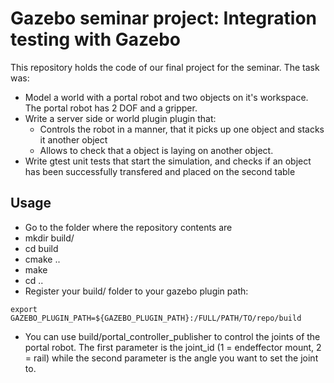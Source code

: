 # Gazebo seminar project: Integration testing with Gazebo
This repository holds the code of our final project for the seminar. The task was:

- Model a world with a portal robot and two objects on it's workspace. The portal robot has 2 DOF and a gripper.
- Write a server side or world plugin plugin that:
  - Controls the robot in a manner, that it picks up one object and stacks it another object
  - Allows to check that a object is laying on another object.
- Write gtest unit tests that start the simulation, and checks if an object has been successfully transfered and placed on the second table
## Usage
- Go to the folder where the repository contents are
- mkdir build/
- cd build
- cmake ..
- make
- cd ..
- Register your build/ folder to your gazebo plugin path:
```
export GAZEBO_PLUGIN_PATH=${GAZEBO_PLUGIN_PATH}:/FULL/PATH/TO/repo/build
```
- You can use build/portal_controller_publisher to control the joints of the portal robot. The first parameter is the joint_id (1 = endeffector mount, 2 = rail) while the second parameter is the angle you want to set the joint to.
